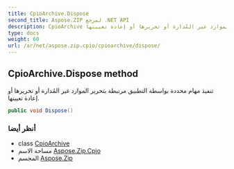 ```yaml
---
title: CpioArchive.Dispose
second_title: Aspose.ZIP لمرجع .NET API
description: CpioArchive طريقة. تنفيذ مهام محددة بواسطة التطبيق مرتبطة بتحرير الموارد غير المُدارة أو تحريرها أو إعادة تعيينها.
type: docs
weight: 60
url: /ar/net/aspose.zip.cpio/cpioarchive/dispose/
---
```

## CpioArchive.Dispose method

تنفيذ مهام محددة بواسطة التطبيق مرتبطة بتحرير الموارد غير المُدارة أو تحريرها أو إعادة تعيينها.

```csharp
public void Dispose()
```

### أنظر أيضا

* class [CpioArchive](../)
* مساحة الاسم [Aspose.Zip.Cpio](../../cpioarchive/)
* المجسم [Aspose.Zip](../../../)


